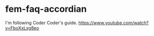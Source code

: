 # fem-faq-accordian

I'm following Coder Coder's guide.
https://www.youtube.com/watch?v=FboXxLxg8eo
